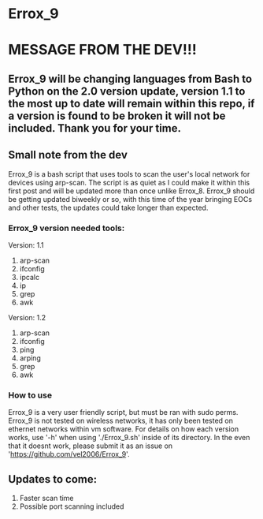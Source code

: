 # Errox_9

# MESSAGE FROM THE DEV!!!
## Errox_9 will be changing languages from Bash to Python on the 2.0 version update, version 1.1 to the most up to date will remain within this repo, if a version is found to be broken it will not be included. Thank you for your time.

## Small note from the dev
Errox_9 is a bash script that uses tools to scan the user's local network for devices using arp-scan. The script is as quiet as I could make it within this first post and will be updated more than once unlike Errox_8. Errox_9 should be getting updated biweekly or so, with this time of the year bringing EOCs and other tests, the updates could take longer than expected.

### Errox_9 version needed tools:
Version: 1.1
1) arp-scan
2) ifconfig
3) ipcalc
4) ip
5) grep
6) awk

Version: 1.2
1) arp-scan
2) ifconfig
3) ping
4) arping
5) grep
6) awk

### How to use
Errox_9 is a very user friendly script, but must be ran with sudo perms. Errox_9 is not tested on wireless networks, it has only been tested on ethernet networks within vm software. For details on how each version works, use '-h' when using './Errox_9.sh' inside of its directory. In the even that it doesnt work, please submit it as an issue on 'https://github.com/vel2006/Errox_9'.

## Updates to come:
1) Faster scan time
2) Possible port scanning included

